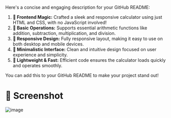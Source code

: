 Here's a concise and engaging description for your GitHub README:

1. **🎨 Frontend Magic:** Crafted a sleek and responsive calculator using just HTML and CSS, with no JavaScript involved!
2. **🔢 Basic Operations:** Supports essential arithmetic functions like addition, subtraction, multiplication, and division.
3. **📱 Responsive Design:** Fully responsive layout, making it easy to use on both desktop and mobile devices.
4. **🎯 Minimalistic Interface:** Clean and intuitive design focused on user experience and simplicity.
5. **🚀 Lightweight & Fast:** Efficient code ensures the calculator loads quickly and operates smoothly.

You can add this to your GitHub README to make your project stand out!

# 📸 Screenshot
![image](https://github.com/user-attachments/assets/5382bdcc-f180-41a1-9efa-75941fcd3007)
